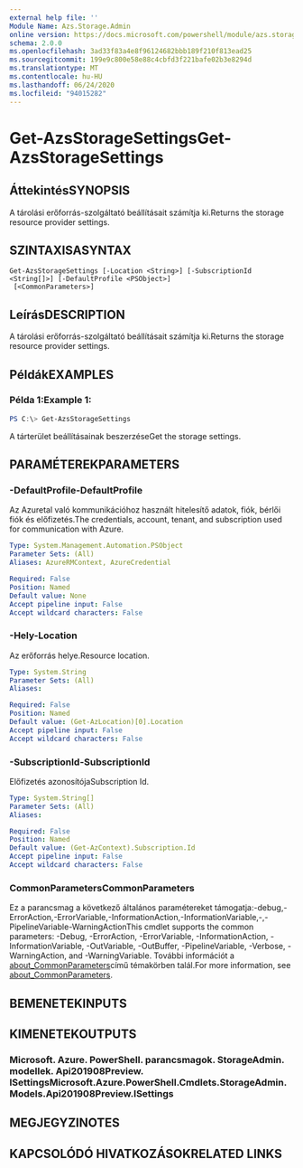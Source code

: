 ```yaml
---
external help file: ''
Module Name: Azs.Storage.Admin
online version: https://docs.microsoft.com/powershell/module/azs.storage.admin/get-azsstoragesettings
schema: 2.0.0
ms.openlocfilehash: 3ad33f83a4e8f96124682bbb189f210f813ead25
ms.sourcegitcommit: 199e9c800e58e88c4cbfd3f221bafe02b3e8294d
ms.translationtype: MT
ms.contentlocale: hu-HU
ms.lasthandoff: 06/24/2020
ms.locfileid: "94015282"
---
```

# <span data-ttu-id="e202d-101">Get-AzsStorageSettings</span><span class="sxs-lookup"><span data-stu-id="e202d-101">Get-AzsStorageSettings</span></span>

## <span data-ttu-id="e202d-102">Áttekintés</span><span class="sxs-lookup"><span data-stu-id="e202d-102">SYNOPSIS</span></span>
<span data-ttu-id="e202d-103">A tárolási erőforrás-szolgáltató beállításait számítja ki.</span><span class="sxs-lookup"><span data-stu-id="e202d-103">Returns the storage resource provider settings.</span></span>

## <span data-ttu-id="e202d-104">SZINTAXISA</span><span class="sxs-lookup"><span data-stu-id="e202d-104">SYNTAX</span></span>

```
Get-AzsStorageSettings [-Location <String>] [-SubscriptionId <String[]>] [-DefaultProfile <PSObject>]
 [<CommonParameters>]
```

## <span data-ttu-id="e202d-105">Leírás</span><span class="sxs-lookup"><span data-stu-id="e202d-105">DESCRIPTION</span></span>
<span data-ttu-id="e202d-106">A tárolási erőforrás-szolgáltató beállításait számítja ki.</span><span class="sxs-lookup"><span data-stu-id="e202d-106">Returns the storage resource provider settings.</span></span>

## <span data-ttu-id="e202d-107">Példák</span><span class="sxs-lookup"><span data-stu-id="e202d-107">EXAMPLES</span></span>

### <span data-ttu-id="e202d-108">Példa 1:</span><span class="sxs-lookup"><span data-stu-id="e202d-108">Example 1:</span></span>
```powershell
PS C:\> Get-AzsStorageSettings
```

<span data-ttu-id="e202d-109">A tárterület beállításainak beszerzése</span><span class="sxs-lookup"><span data-stu-id="e202d-109">Get the storage settings.</span></span>

## <span data-ttu-id="e202d-110">PARAMÉTEREK</span><span class="sxs-lookup"><span data-stu-id="e202d-110">PARAMETERS</span></span>

### <span data-ttu-id="e202d-111">-DefaultProfile</span><span class="sxs-lookup"><span data-stu-id="e202d-111">-DefaultProfile</span></span>
<span data-ttu-id="e202d-112">Az Azuretal való kommunikációhoz használt hitelesítő adatok, fiók, bérlői fiók és előfizetés.</span><span class="sxs-lookup"><span data-stu-id="e202d-112">The credentials, account, tenant, and subscription used for communication with Azure.</span></span>

```yaml
Type: System.Management.Automation.PSObject
Parameter Sets: (All)
Aliases: AzureRMContext, AzureCredential

Required: False
Position: Named
Default value: None
Accept pipeline input: False
Accept wildcard characters: False

```

### <span data-ttu-id="e202d-113">-Hely</span><span class="sxs-lookup"><span data-stu-id="e202d-113">-Location</span></span>
<span data-ttu-id="e202d-114">Az erőforrás helye.</span><span class="sxs-lookup"><span data-stu-id="e202d-114">Resource location.</span></span>

```yaml
Type: System.String
Parameter Sets: (All)
Aliases:

Required: False
Position: Named
Default value: (Get-AzLocation)[0].Location
Accept pipeline input: False
Accept wildcard characters: False

```

### <span data-ttu-id="e202d-115">-SubscriptionId</span><span class="sxs-lookup"><span data-stu-id="e202d-115">-SubscriptionId</span></span>
<span data-ttu-id="e202d-116">Előfizetés azonosítója</span><span class="sxs-lookup"><span data-stu-id="e202d-116">Subscription Id.</span></span>

```yaml
Type: System.String[]
Parameter Sets: (All)
Aliases:

Required: False
Position: Named
Default value: (Get-AzContext).Subscription.Id
Accept pipeline input: False
Accept wildcard characters: False

```

### <span data-ttu-id="e202d-117">CommonParameters</span><span class="sxs-lookup"><span data-stu-id="e202d-117">CommonParameters</span></span>
<span data-ttu-id="e202d-118">Ez a parancsmag a következő általános paramétereket támogatja:-debug,-ErrorAction,-ErrorVariable,-InformationAction,-InformationVariable,-,-PipelineVariable-WarningAction</span><span class="sxs-lookup"><span data-stu-id="e202d-118">This cmdlet supports the common parameters: -Debug, -ErrorAction, -ErrorVariable, -InformationAction, -InformationVariable, -OutVariable, -OutBuffer, -PipelineVariable, -Verbose, -WarningAction, and -WarningVariable.</span></span> <span data-ttu-id="e202d-119">További információt a [about_CommonParameters](http://go.microsoft.com/fwlink/?LinkID=113216)című témakörben talál.</span><span class="sxs-lookup"><span data-stu-id="e202d-119">For more information, see [about_CommonParameters](http://go.microsoft.com/fwlink/?LinkID=113216).</span></span>

## <span data-ttu-id="e202d-120">BEMENETEK</span><span class="sxs-lookup"><span data-stu-id="e202d-120">INPUTS</span></span>

## <span data-ttu-id="e202d-121">KIMENETEK</span><span class="sxs-lookup"><span data-stu-id="e202d-121">OUTPUTS</span></span>

### <span data-ttu-id="e202d-122">Microsoft. Azure. PowerShell. parancsmagok. StorageAdmin. modellek. Api201908Preview. ISettings</span><span class="sxs-lookup"><span data-stu-id="e202d-122">Microsoft.Azure.PowerShell.Cmdlets.StorageAdmin.Models.Api201908Preview.ISettings</span></span>



## <span data-ttu-id="e202d-123">MEGJEGYZI</span><span class="sxs-lookup"><span data-stu-id="e202d-123">NOTES</span></span>

## <span data-ttu-id="e202d-124">KAPCSOLÓDÓ HIVATKOZÁSOK</span><span class="sxs-lookup"><span data-stu-id="e202d-124">RELATED LINKS</span></span>

